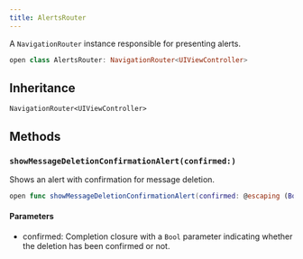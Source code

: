 ```yaml
---
title: AlertsRouter
---
```


A `NavigationRouter` instance responsible for presenting alerts.

``` swift
open class AlertsRouter: NavigationRouter<UIViewController> 
```

## Inheritance

`NavigationRouter<UIViewController>`

## Methods

### `showMessageDeletionConfirmationAlert(confirmed:)`

Shows an alert with confirmation for message deletion.

``` swift
open func showMessageDeletionConfirmationAlert(confirmed: @escaping (Bool) -> Void) 
```

#### Parameters

  - confirmed: Completion closure with a `Bool` parameter indicating whether the deletion has been confirmed or not.
